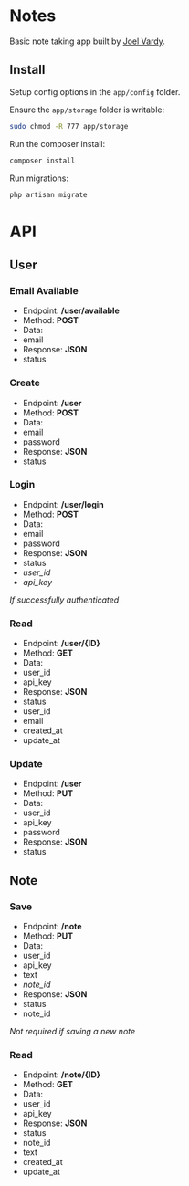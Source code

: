 # Notes

Basic note taking app built by [Joel Vardy][joelvardy].

## Install

Setup config options in the `app/config` folder.

Ensure the `app/storage` folder is writable:

```bash
sudo chmod -R 777 app/storage
```

Run the composer install:

```bash
composer install
```

Run migrations:

```bash
php artisan migrate
```

# API

## User

### Email Available

 * Endpoint: **/user/available**
 * Method: **POST**
 * Data:
  * email
 * Response: **JSON**
  * status

### Create

 * Endpoint: **/user**
 * Method: **POST**
 * Data:
  * email
  * password
 * Response: **JSON**
  * status

### Login

 * Endpoint: **/user/login**
 * Method: **POST**
 * Data:
  * email
  * password
 * Response: **JSON**
  * status
  * *user_id*
  * *api_key*

*If successfully authenticated*

### Read

 * Endpoint: **/user/{ID}**
 * Method: **GET**
 * Data:
  * user_id
  * api_key
 * Response: **JSON**
  * status
  * user_id
  * email
  * created_at
  * update_at

### Update

 * Endpoint: **/user**
 * Method: **PUT**
 * Data:
  * user_id
  * api_key
  * password
 * Response: **JSON**
  * status

## Note

### Save

 * Endpoint: **/note**
 * Method: **PUT**
 * Data:
  * user_id
  * api_key
  * text
  * *note_id*
 * Response: **JSON**
  * status
  * note_id

*Not required if saving a new note*

### Read

 * Endpoint: **/note/{ID}**
 * Method: **GET**
 * Data:
  * user_id
  * api_key
 * Response: **JSON**
  * status
  * note_id
  * text
  * created_at
  * update_at

  [joelvardy]: http://joelvardy.com/